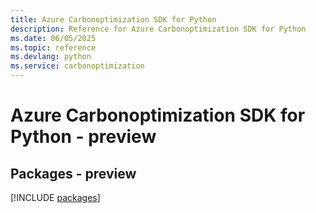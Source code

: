```yaml
---
title: Azure Carbonoptimization SDK for Python
description: Reference for Azure Carbonoptimization SDK for Python
ms.date: 06/05/2025
ms.topic: reference
ms.devlang: python
ms.service: carbonoptimization
---
```

# Azure Carbonoptimization SDK for Python - preview
## Packages - preview
[!INCLUDE [packages](carbonoptimization-index.md)]